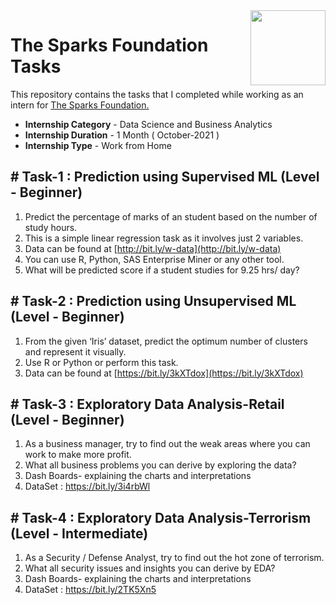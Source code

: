 <img align = right height = 120 width = 120 src = https://www.thesparksfoundationsingapore.org/images/logo_small.png>

#  The Sparks Foundation Tasks


This repository contains the tasks that I completed while working as an intern for [The Sparks Foundation.](https://www.thesparksfoundationsingapore.org/)
- **Internship Category** - Data Science and Business Analytics
- **Internship Duration** - 1 Month ( October-2021 )
- **Internship Type** - Work from Home


## # Task-1 : Prediction using Supervised ML (Level - Beginner)

1. Predict the percentage of marks of an student based on the number of study hours.
2. This is a simple linear regression task as it involves just 2 variables.
3. Data can be found at [http://bit.ly/w-data](http://bit.ly/w-data)
4. You can use R, Python, SAS Enterprise Miner or any other tool.
5. What will be predicted score if a student studies for 9.25 hrs/ day?

## # Task-2 : Prediction using Unsupervised ML (Level - Beginner)

1. From the given ‘Iris’ dataset, predict the optimum number of clusters and represent it visually.
2. Use R or Python or perform this task.
3. Data can be found at [https://bit.ly/3kXTdox](https://bit.ly/3kXTdox)

## # Task-3 : Exploratory Data Analysis-Retail (Level - Beginner)

1. As a business manager, try to find out the weak areas where you can work to make more profit.
2. What all business problems you can derive by exploring the data?
3. Dash Boards- explaining the charts and interpretations
4. DataSet : https://bit.ly/3i4rbWl

## # Task-4 : Exploratory Data Analysis-Terrorism (Level - Intermediate)

1. As a Security / Defense Analyst, try to find out the hot zone of terrorism.
2. What all security issues and insights you can derive by EDA?
3. Dash Boards- explaining the charts and interpretations
4. DataSet : https://bit.ly/2TK5Xn5
